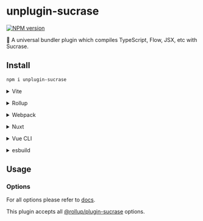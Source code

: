 # unplugin-sucrase

[![NPM version](https://img.shields.io/npm/v/unplugin-sucrase?color=a1b858&label=)](https://www.npmjs.com/package/unplugin-sucrase)

🍣 A universal bundler plugin which compiles TypeScript, Flow, JSX, etc with Sucrase.

## Install

```bash
npm i unplugin-sucrase
```

<details>
<summary>Vite</summary><br>

```ts
// vite.config.ts
import UnpluginSucrase from 'unplugin-sucrase/vite'

export default defineConfig({
  plugins: [
    UnpluginSucrase({
      /* options */
    }),
  ],
})
```

Example: [`playground/`](./playground/)

<br></details>

<details>
<summary>Rollup</summary><br>

```ts
// rollup.config.js
import UnpluginSucrase from 'unplugin-sucrase/rollup'

export default {
  plugins: [
    UnpluginSucrase({
      /* options */
    }),
  ],
}
```

<br></details>

<details>
<summary>Webpack</summary><br>

```ts
// webpack.config.js
module.exports = {
  /* ... */
  plugins: [
    require('unplugin-sucrase/webpack')({
      /* options */
    }),
  ],
}
```

<br></details>

<details>
<summary>Nuxt</summary><br>

```ts
// nuxt.config.js
export default defineNuxtConfig({
  modules: [
    [
      'unplugin-sucrase/nuxt',
      {
        /* options */
      },
    ],
  ],
})
```

> This module works for both Nuxt 2 and [Nuxt Vite](https://github.com/nuxt/vite)

<br></details>

<details>
<summary>Vue CLI</summary><br>

```ts
// vue.config.js
module.exports = {
  configureWebpack: {
    plugins: [
      require('unplugin-sucrase/webpack')({
        /* options */
      }),
    ],
  },
}
```

<br></details>

<details>
<summary>esbuild</summary><br>

```ts
// esbuild.config.js
import { build } from 'esbuild'
import UnpluginSucrase from 'unplugin-sucrase/esbuild'

build({
  plugins: [UnpluginSucrase()],
})
```

<br></details>

## Usage

### Options

For all options please refer to [docs](https://github.com/rollup/plugins/tree/master/packages/sucrase#options).

This plugin accepts all [@rollup/plugin-sucrase](https://github.com/rollup/plugins/tree/master/packages/sucrase#options) options.
